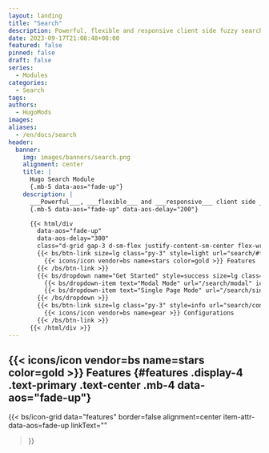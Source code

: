 ```yaml
---
layout: landing
title: "Search"
description: Powerful, flexible and responsive client side fuzzy search module built on top of Fuse.js.
date: 2023-09-17T21:08:48+08:00
featured: false
pinned: false
draft: false
series:
  - Modules
categories:
  - Search
tags:
authors:
  - HugoMods
images:
aliases:
  - /en/docs/search
header:
  banner:
    img: images/banners/search.png
    alignment: center
    title: |
      Hugo Search Module
      {.mb-5 data-aos="fade-up"}
    description: |
      ___Powerful___, ___flexible___ and ___responsive___ client side ___fuzzy___ search module built on top of Fuse.js.
      {.mb-5 data-aos="fade-up" data-aos-delay="200"}

      {{< html/div
        data-aos="fade-up"
        data-aos-delay="300"
        class="d-grid gap-3 d-sm-flex justify-content-sm-center flex-wrap" >}}
        {{< bs/btn-link size=lg class="py-3" style=light url="search/#features" >}}
          {{< icons/icon vendor=bs name=stars color=gold >}} Features
        {{< /bs/btn-link >}}
        {{< bs/dropdown name="Get Started" style=success size=lg class="py-3" toggle=false icon="book" >}}
          {{< bs/dropdown-item text="Modal Mode" url="/search/modal" icon="window-stack" >}}
          {{< bs/dropdown-item text="Single Page Mode" url="/search/single-page" icon="window-fullscreen" >}}
        {{< /bs/dropdown >}}
        {{< bs/btn-link size=lg class="py-3" style=info url="search/configurations" >}}
          {{< icons/icon vendor=bs name=gear >}} Configurations
        {{< /bs/btn-link >}}
      {{< /html/div >}}
---
```


## {{< icons/icon vendor=bs name=stars color=gold >}} Features {#features .display-4 .text-primary .text-center .mb-4 data-aos="fade-up"}

{{< bs/icon-grid
  data="features"
  border=false
  alignment=center
  item-attr-data-aos=fade-up
  linkText=""
>}}
